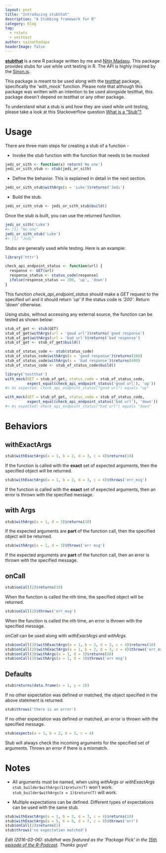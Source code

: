 ```yaml
---
layout: post
title: "Introducing stubthat"
description: "A Stubbing framework for R"
category: blog
tag:
  - rstats
  - unittest
author: sainathadapa
headerImage: false
---
```


[**stubthat**](https://github.com/sainathadapa/stubthat) is a new R package written by me and [Nitin Madasu](https://github.com/nitinmdsu). This package provides stubs for use while unit testing in R. The API is highly inspired by the [Sinon.js](http://sinonjs.org/).

This package is meant to be used along with the [testthat](https://cran.r-project.org/package=testthat) package, specifically the 'with\_mock' function. Please note that although this package was written with an intention to be used alongside testthat, this package doesn't depend on testthat or any other package.

To understand what a stub is and how they are used while unit testing, please take a look at this Stackoverflow question [What is a “Stub”?](http://stackoverflow.com/questions/463278/what-is-a-stub).

Usage
=====

There are three main steps for creating a stub of a function -

-   Invoke the *stub* function with the function that needs to be mocked

~~~ R
jedi_or_sith <- function(x) return('No one')
jedi_or_sith_stub <- stub(jedi_or_sith)
~~~

-   Define the behavior. This is explained in detail in the next section.

~~~ R
jedi_or_sith_stub$withArgs(x = 'Luke')$returns('Jedi')
~~~

-   Build the stub.

~~~ R
jedi_or_sith_stub <- jedi_or_sith_stub$build()
~~~

Once the stub is built, you can use the returned function.

~~~ R
jedi_or_sith('Luke')
#> [1] "No one"
jedi_or_sith_stub('Luke')
#> [1] "Jedi"
~~~

Stubs are generally used while testing. Here is an example:

~~~ R
library('httr')

check_api_endpoint_status <- function(url) {
  response <- GET(url)
  response_status <- status_code(response)
  ifelse(response_status == 200, 'up', 'down')
}
~~~

This function *check\_api\_endpoint\_status* should make a *GET* request to the specified url and it should return *'up'* if the status code is *'200'*. Return *'down'* otherwise.

Using stubs, without accessing any external source, the function can be tested as shown below:

~~~ R
stub_of_get <- stub(GET)
stub_of_get$withArgs(url = 'good url')$returns('good response')
stub_of_get$withArgs(url = 'bad url')$returns('bad response')
stub_of_get <- stub_of_get$build()

stub_of_status_code <- stub(status_code)
stub_of_status_code$withArgs(x = 'good response')$returns(200)
stub_of_status_code$withArgs(x = 'bad response')$returns(400)
stub_of_status_code <- stub_of_status_code$build()

library('testthat')
with_mock(GET = stub_of_get, status_code = stub_of_status_code,
          expect_equal(check_api_endpoint_status('good url'), 'up'))
#> As expected: check_api_endpoint_status("good url") equals "up"

with_mock(GET = stub_of_get, status_code = stub_of_status_code,
          expect_equal(check_api_endpoint_status('bad url'), 'down'))
#> As expected: check_api_endpoint_status("bad url") equals "down"
~~~

Behaviors
=========

withExactArgs
-------------

~~~ R
stub$withExactArgs(a = 1, b = 2, d = 3, c = 4)$returns(10)
~~~

If the function is called with the **exact** set of expected arguments, then the specified object will be returned.

~~~ R
stub$withExactArgs(a = 1, b = 2, d = 3, c = 4)$throws('err_msg')
~~~

If the function is called with the **exact** set of expected arguments, then an error is thrown with the specified message.

with Args
---------

~~~ R
stub$withArgs(a = 1, d = 3)$returns(10)
~~~

If the expected arguments are **part** of the function call, then the specified object will be returned.

~~~ R
stub$withArgs(a = 1, d = 3)$throws('err msg')
~~~

If the expected arguments are **part** of the function call, then an error is thrown with the specified message.

onCall
------

~~~ R
stub$onCall(2)$returns(10)
~~~

When the function is called the nth time, the specified object will be returned.

~~~ R
stub$onCall(2)$throws('err_msg')
~~~

When the function is called the nth time, an error is thrown with the specified message.

*onCall* can be used along with *withExactArgs* and *withArgs*.

~~~ R
stub$onCall(3)$withExactArgs(a = 1, b = 2, d = 3, c = 4)$returns(10)
stub$onCall(2)$withExactArgs(a = 1, b = 2, d = 3, c = 4)$throws('err_msg')
stub$onCall(3)$withArgs(a = 1, d = 3)$returns(10)
stub$onCall(3)$withArgs(a = 1, d = 3)$throws('err msg')
~~~

Defaults
--------

~~~ R
stub$returns(data.frame(x = 1, y = 2))
~~~

If no other expectation was defined or matched, the object specified in the above statement is returned.

~~~ R
stub$throws('there is an error')
~~~

If no other expectation was defined or matched, an error is thrown with the specified message.

~~~ R
stub$expects(a = 1, b = 2, d = 3, c = 4)
~~~

Stub will always check the incoming arguments for the specified set of arguments. Throws an error if there is a mismatch.

Notes
=====

-   All arguments must be named, when using *withArgs* or *withExactArgs* `stub_builder$withArgs(1)$return(T)` won't work. `stub_builder$withArgs(x = 1)$return(T)` will work.

-   Multiple expectations can be defined. Different types of expectations can be used with the same stub.

~~~ R
stub$withExactArgs(a = 1, b = 2, d = 3, c = 4)$returns(10)
stub$withExactArgs(a = 5, b = 6, d = 7, c = 8)$throws('err')
stub$onCall(2)$returns(2)
stub$throws('no expectation matched')
~~~

_Edit (2016-03-06): stubthat was featured as the 'Package Pick' in the [15th episode of the R-Podcast](https://www.r-podcast.org/posts/the-r-podcast-episode-15-introduction-to-shiny.html). Thanks guys!_
